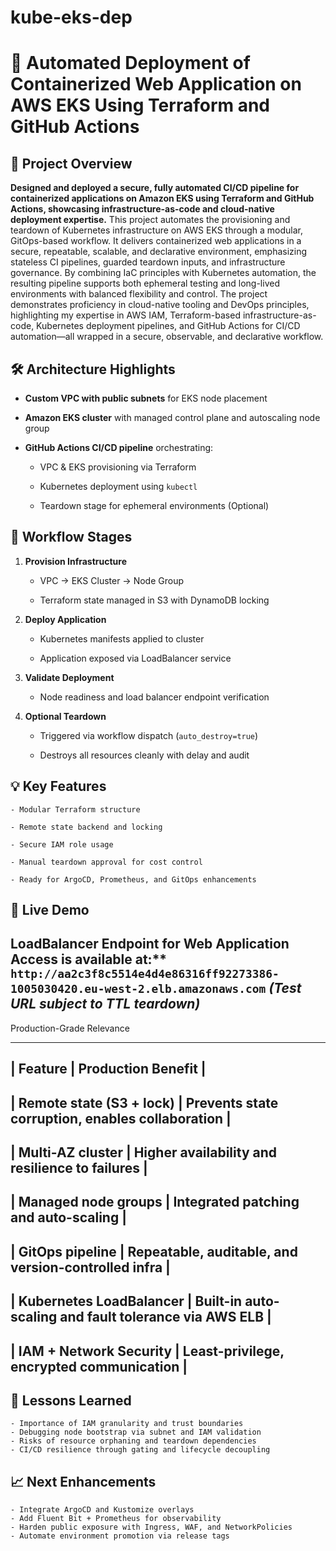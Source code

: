 # kube-eks-dep

# 🚀 Automated Deployment of Containerized Web Application on AWS EKS Using Terraform and GitHub Actions


## 📌 Project Overview

**Designed and deployed a secure, fully automated CI/CD pipeline for containerized applications on Amazon EKS using Terraform and GitHub Actions, showcasing infrastructure-as-code and cloud-native deployment expertise.** This project automates the provisioning and teardown of Kubernetes infrastructure on AWS EKS through a modular, GitOps-based workflow. It delivers containerized web applications in a secure, repeatable, scalable, and declarative environment, emphasizing stateless CI pipelines, guarded teardown inputs, and infrastructure governance. By combining IaC principles with Kubernetes automation, the resulting pipeline supports both ephemeral testing and long-lived environments with balanced flexibility and control. The project demonstrates proficiency in cloud-native tooling and DevOps principles, highlighting my expertise in AWS IAM, Terraform-based infrastructure-as-code, Kubernetes deployment pipelines, and GitHub Actions for CI/CD automation—all wrapped in a secure, observable, and declarative workflow.


## 🛠 Architecture Highlights

- **Custom VPC with public subnets** for EKS node placement

- **Amazon EKS cluster** with managed control plane and autoscaling node group

- **GitHub Actions CI/CD pipeline** orchestrating:

  - VPC & EKS provisioning via Terraform

  - Kubernetes deployment using `kubectl`

  - Teardown stage for ephemeral environments (Optional)



## 🔁 Workflow Stages

1. **Provision Infrastructure**

   - VPC → EKS Cluster → Node Group

   - Terraform state managed in S3 with DynamoDB locking

2. **Deploy Application**

   - Kubernetes manifests applied to cluster

   - Application exposed via LoadBalancer service

3. **Validate Deployment**

   - Node readiness and load balancer endpoint verification

4. **Optional Teardown**

   - Triggered via workflow dispatch (`auto_destroy=true`)

   - Destroys all resources cleanly with delay and audit



## 💡 Key Features

    - Modular Terraform structure

    - Remote state backend and locking

    - Secure IAM role usage

    - Manual teardown approval for cost control

    - Ready for ArgoCD, Prometheus, and GitOps enhancements



## 🔗 Live Demo

## LoadBalancer Endpoint for Web Application Access is available at:** ` http://aa2c3f8c5514e4d4e86316ff92273386-1005030420.eu-west-2.elb.amazonaws.com`  _(Test URL subject to TTL teardown)_


Production-Grade Relevance

  ------------------------------------------------------------------------------------
  |  **Feature**	          |     **Production Benefit**                            |
  ------------------------------------------------------------------------------------
  | Remote state (S3 + lock)  |	Prevents state corruption, enables collaboration      |
  ------------------------------------------------------------------------------------
  | Multi-AZ cluster	      | Higher availability and resilience to failures        |
  ------------------------------------------------------------------------------------
  | Managed node groups	      | Integrated patching and auto-scaling                  |
  ------------------------------------------------------------------------------------
  | GitOps pipeline	          | Repeatable, auditable, and version-controlled infra   |
  ------------------------------------------------------------------------------------
  | Kubernetes LoadBalancer	  | Built-in auto-scaling and fault tolerance via AWS ELB |
  ------------------------------------------------------------------------------------
  | IAM + Network Security	  | Least-privilege, encrypted communication              |
  ------------------------------------------------------------------------------------



## 🧠 Lessons Learned

    - Importance of IAM granularity and trust boundaries
    - Debugging node bootstrap via subnet and IAM validation
    - Risks of resource orphaning and teardown dependencies
    - CI/CD resilience through gating and lifecycle decoupling


## 📈 Next Enhancements

    - Integrate ArgoCD and Kustomize overlays
    - Add Fluent Bit + Prometheus for observability
    - Harden public exposure with Ingress, WAF, and NetworkPolicies
    - Automate environment promotion via release tags

